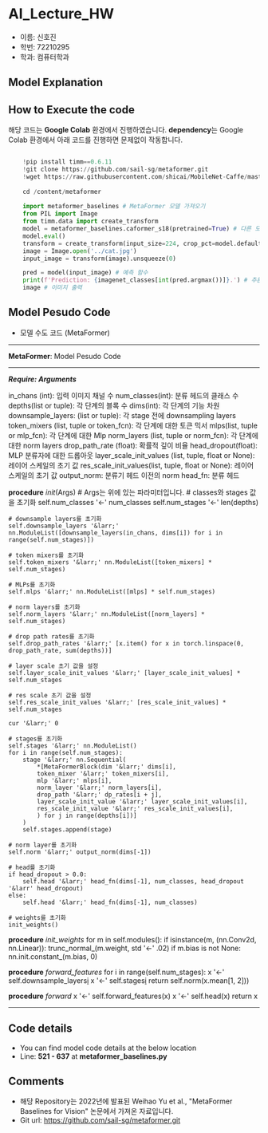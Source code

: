 # AI_Lecture_HW

- 이름: 신호진
- 학번: 72210295
- 학과: 컴퓨터학과

## Model Explanation


## How to Execute the code

해당 코드는 **Google Colab** 환경에서 진행하였습니다.
**dependency**는 Google Colab 환경에서 아래 코드를 진행하면 문제없이 작동합니다.

```python

    !pip install timm==0.6.11
    !git clone https://github.com/sail-sg/metaformer.git
    !wget https://raw.githubusercontent.com/shicai/MobileNet-Caffe/master/cat.jpg
    
    cd /content/metaformer
    
    import metaformer_baselines # MetaFormer 모델 가져오기
    from PIL import Image
    from timm.data import create_transform
    model = metaformer_baselines.caformer_s18(pretrained=True) # 다른 모델을 바꿔서 실험 가능
    model.eval()
    transform = create_transform(input_size=224, crop_pct=model.default_cfg['crop_pct']) # transformer 생성
    image = Image.open('../cat.jpg')
    input_image = transform(image).unsqueeze(0)

    pred = model(input_image) # 예측 함수
    print(f'Prediction: {imagenet_classes[int(pred.argmax())]}.') # 추론 결과 출력
    image # 이미지 출력
```

## Model Pesudo Code

- 모델 수도 코드 (MetaFormer)

***
**MetaFormer**: Model Pesudo Code
***
___Require: Arguments___

in_chans (int): 입력 이미지 채널 수
num_classes(int): 분류 헤드의 클래스 수
depths(list or tuple): 각 단계의 블록 수
dims(int): 각 단계의 기능 차원
downsample_layers: (list or tuple): 각 stage 전에 downsampling layers
token_mixers (list, tuple or token_fcn): 각 단계에 대한 토큰 믹서
mlps(list, tuple or mlp_fcn): 각 단계에 대한 Mlp
norm_layers (list, tuple or norm_fcn): 각 단계에 대한 norm layers
drop_path_rate (float): 확률적 깊이 비율
head_dropout(float): MLP 분류자에 대한 드롭아웃
layer_scale_init_values (list, tuple, float or None): 레이어 스케일의 초기 값
res_scale_init_values(list, tuple, float or None): 레이어 스케일의 초기 값
output_norm: 분류기 헤드 이전의 norm
head_fn: 분류 헤드
  
  **procedure** _init_(Args) # Args는 위에 있는 파라미터입니다.
    # classes와 stages 값을 초기화
    self.num_classes '&larr;' num_classes
    self.num_stages '&larr;' len(depths)
    
    # downsample layers를 초기화
    self.downsample_layers '&larr;' nn.ModuleList([downsample_layers(in_chans, dims[i]) for i in range(self.num_stages)])
    
    # token mixers를 초기화
    self.token_mixers '&larr;' nn.ModuleList([token_mixers] * self.num_stages)
    
    # MLPs를 초기화
    self.mlps '&larr;' nn.ModuleList([mlps] * self.num_stages)
    
    # norm layers를 초기화
    self.norm_layers '&larr;' nn.ModuleList([norm_layers] * self.num_stages)
    
    # drop path rates를 초기화
    self.drop_path_rates '&larr;' [x.item() for x in torch.linspace(0, drop_path_rate, sum(depths))]
    
    # layer scale 초기 값을 설정
    self.layer_scale_init_values '&larr;' [layer_scale_init_values] * self.num_stages
    
    # res scale 초기 값을 설정
    self.res_scale_init_values '&larr;' [res_scale_init_values] * self.num_stages
    
    cur '&larr;' 0
    
    # stages를 초기화
    self.stages '&larr;' nn.ModuleList()
    for i in range(self.num_stages):
        stage '&larr;' nn.Sequential(
            *[MetaFormerBlock(dim '&larr;' dims[i],
            token_mixer '&larr;' token_mixers[i],
            mlp '&larr;' mlps[i],
            norm_layer '&larr;' norm_layers[i],
            drop_path '&larr;' dp_rates[i + j],
            layer_scale_init_value '&larr;' layer_scale_init_values[i],
            res_scale_init_value '&larr;' res_scale_init_values[i],
            ) for j in range(depths[i])]
        )
        self.stages.append(stage)
    
    # norm layer를 초기화
    self.norm '&larr;' output_norm(dims[-1])
    
    # head를 초기화
    if head_dropout > 0.0:
        self.head '&larr;' head_fn(dims[-1], num_classes, head_dropout '&larr' head_dropout)
    else:
        self.head '&larr;' head_fn(dims[-1], num_classes)
      
    # weights를 초기화
    init_weights()
    
  **procedure** _init_weights_
    for m in self.modules():
        if isinstance(m, (nn.Conv2d, nn.Linear)):
            trunc_normal_(m.weight, std '&larr;' .02)
            if m.bias is not None:
                nn.init.constant_(m.bias, 0)
                
  **procedure** _forward_features_
    for i in range(self.num_stages):
        x '&larr;' self.downsample_layers[i](x)
        x '&larr;' self.stages[i](x)
    return self.norm(x.mean[1, 2]))
    
  **procedure** _forward_
    x '&larr;' self.forward_features(x)
    x '&larr;' self.head(x)
    return x
***

## Code details

- You can find model code details at the below location
- Line: **521 - 637** at **metaformer_baselines.py**

## Comments

- 해당 Repository는 2022년에 발표된 Weihao Yu et al., "MetaFormer Baselines for Vision" 논문에서 가져온 자료입니다.
- Git url: https://github.com/sail-sg/metaformer.git
